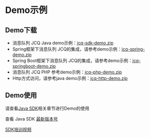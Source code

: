 # Demo示例
## Demo下载

- 消息队列 JCQ Java demo示例：[jcq-sdk-demo.zip](../../../../image/Internet-Middleware/Message-Queue/jcq-sdk-demo-20210716update.zip)
- Spring框架下消息队列 JCQ的集成，请参考demo示例：[jcq-spring-demo.zip](../../../../image/Internet-Middleware/Message-Queue/jcq-spring-demo-20210716update.zip)
- Spring Boot框架下消息队列 JCQ的集成，请参考demo示例：[jcq-springboot-demo.zip](../../../../image/Internet-Middleware/Message-Queue/jcq-springboot-demo-20210716update.zip)
- 消息队列 JCQ PHP 参考demo示例：[jcq-php-demo.zip](../../../../image/Internet-Middleware/Message-Queue/PHP_Demo.zip)
- Http方式访问，请参考java demo示例：[jcq-http-demo.zip](../../../../image/Internet-Middleware/Message-Queue/jcq-http-demo-20210716update.zip)



## Demo使用
   请查看[Java SDK](../SDK-Rerference/Java-SDK/Environment-Preparation.md)相关章节进行Demo的使用
   
   查看 Java SDK [最新版本号](https://mvnrepository.com/artifact/com.jdcloud/jcq-java-sdk)
   
   [SDK培训视频](https://online-demo-donot-delete.s3.cn-north-1.jdcloud-oss.com/%E6%B6%88%E6%81%AF%E9%98%9F%E5%88%97JCQ%20SDK%E5%9F%B9%E8%AE%AD%E8%A7%86%E9%A2%91.mp4)
